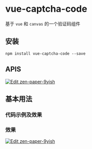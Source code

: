 # vue-captcha-code

基于 `vue` 和 `canvas` 的一个验证码组件

## 安装

```
npm install vue-captcha-code --save
```

## APIS

[![Edit zen-paper-9yish](https://codesandbox.io/static/img/play-codesandbox.svg)](https://codesandbox.io/s/zen-paper-9yish?fontsize=14&hidenavigation=1&theme=dark)

## 基本用法

### 代码示例及效果

### 效果

[![Edit zen-paper-9yish](https://codesandbox.io/static/img/play-codesandbox.svg)](https://codesandbox.io/s/zen-paper-9yish?fontsize=14&hidenavigation=1&theme=dark)
